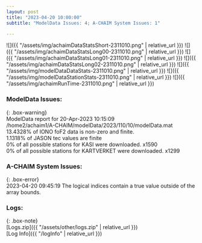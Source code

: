 ```yaml
---
layout: post
title: "2023-04-20 10:00:00"
subtitle: "ModelData Issues: 4; A-CHAIM System Issues: 1"

---
```


![]({{ "/assets/img/achaimDataStatsShort-2311010.png" | relative_url }})
![]({{ "/assets/img/achaimDataStatsLong00-2311010.png" | relative_url }})
![]({{ "/assets/img/achaimDataStatsLong01-2311010.png" | relative_url }})
![]({{ "/assets/img/achaimDataStatsLong02-2311010.png" | relative_url }})
![]({{ "/assets/img/modelDataDataStats-2311010.png" | relative_url }})
![]({{ "/assets/img/modelDataStationStats-2311010.png" | relative_url }})
![]({{ "/assets/img/achaimRunTime-2311010.png" | relative_url }})


### ModelData Issues:  
  
{: .box-warning}  
 ModelData report for 20-Apr-2023 10:15:09   
 /home2/achaim1/A-CHAIM/modelData/2023/110/10/modelData.mat   
 13.4328% of IONO foF2 data is non-zero and finite.   
 1.1318% of JASON tec values are finite   
 0% of all possible stations for KASI were downloaded. x1590   
 0% of all possible stations for KARTVERKET were downloaded. x1299   
  
### A-CHAIM System Issues:  
  
{: .box-error}  
2023-04-20 09:45:19 The logical indices contain a true value outside of the array bounds.  

### Logs:  
  
{: .box-note}  
[Logs.zip]({{ "/assets/other/logs.zip" | relative_url }})  
[Log Info]({{ "/logInfo" | relative_url }})  
